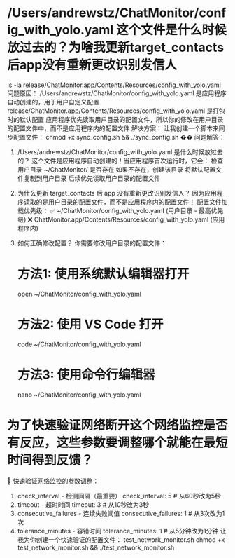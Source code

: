 # /Users/andrewstz/ChatMonitor/config_with_yolo.yaml 这个文件是什么时候放过去的？为啥我更新target_contacts后app没有重新更改识别发信人
ls -la release/ChatMonitor.app/Contents/Resources/config_with_yolo.yaml
问题原因：
/Users/andrewstz/ChatMonitor/config_with_yolo.yaml 是应用程序自动创建的，用于用户自定义配置
release/ChatMonitor.app/Contents/Resources/config_with_yolo.yaml 是打包时的默认配置
应用程序优先读取用户目录的配置文件，所以你的修改在用户目录的配置文件中，而不是应用程序内的配置文件
解决方案：
让我创建一个脚本来同步配置文件：
chmod +x sync_config.sh && ./sync_config.sh
�� 问题解答：
1. /Users/andrewstz/ChatMonitor/config_with_yolo.yaml 是什么时候放过去的？
    这个文件是应用程序自动创建的！当应用程序首次运行时，它会：
    检查用户目录 ~/ChatMonitor/ 是否存在
    如果不存在，创建该目录
    将默认配置文件复制到用户目录
    后续优先读取用户目录的配置文件
2. 为什么更新 target_contacts 后 app 没有重新更改识别发信人？
    因为应用程序读取的是用户目录的配置文件，而不是应用程序内的配置文件！
    配置文件加载优先级：
    ✅ ~/ChatMonitor/config_with_yolo.yaml (用户目录 - 最高优先级)
    ❌ ChatMonitor.app/Contents/Resources/config_with_yolo.yaml (应用程序内)
3. 如何正确修改配置？
你需要修改用户目录的配置文件：
    # 方法1: 使用系统默认编辑器打开
    open ~/ChatMonitor/config_with_yolo.yaml

    # 方法2: 使用 VS Code 打开
    code ~/ChatMonitor/config_with_yolo.yaml

    # 方法3: 使用命令行编辑器
    nano ~/ChatMonitor/config_with_yolo.yaml



# 为了快速验证网络断开这个网络监控是否有反应，这些参数要调整哪个就能在最短时间得到反馈？
🚀 快速验证网络监控的参数调整：
1. check_interval - 检测间隔（最重要）
check_interval: 5  # 从60秒改为5秒
2. timeout - 超时时间
timeout: 3  # 从10秒改为3秒
3. consecutive_failures - 连续失败阈值
consecutive_failures: 1  # 从3次改为1次
4. tolerance_minutes - 容错时间
tolerance_minutes: 1  # 从5分钟改为1分钟
让我为你创建一个快速验证的配置文件：
test_network_monitor.sh
chmod +x test_network_monitor.sh && ./test_network_monitor.sh


